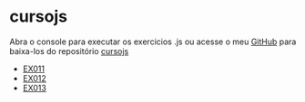 # cursojs

Abra o console para executar os exercicios .js ou acesse o meu <a href="https://github.com/jhonatanccsouza" target="_blank">GitHub</a> para baixa-los do repositório <a href="https://github.com/jhonatanccsouza/cursojs" target="_blank">cursojs</a>

<ul>
    <li><a href="ex011.js" target="_blank">EX011</a></li>
    <li><a href="ex012.js" target="_blank">EX012</a></li>
    <li><a href="ex013.js" target="_blank">EX013</a></li>
   
</ul>


    

